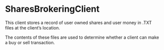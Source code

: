 # SharesBrokeringClient

This client stores a record of user owned shares and user money in .TXT files at the client’s location.

The contents of these files are used to determine whether a client can make a buy or sell transaction.

